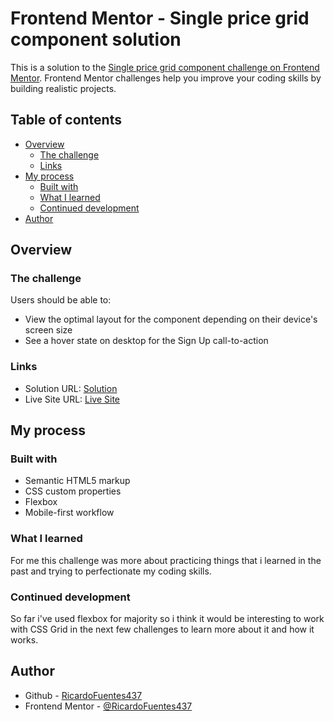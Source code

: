 # Frontend Mentor - Single price grid component solution

This is a solution to the [Single price grid component challenge on Frontend Mentor](https://www.frontendmentor.io/challenges/single-price-grid-component-5ce41129d0ff452fec5abbbc). Frontend Mentor challenges help you improve your coding skills by building realistic projects. 

## Table of contents

- [Overview](#overview)
  - [The challenge](#the-challenge)
  - [Links](#links)
- [My process](#my-process)
  - [Built with](#built-with)
  - [What I learned](#what-i-learned)
  - [Continued development](#continued-development)
- [Author](#author)

## Overview

### The challenge

Users should be able to:

- View the optimal layout for the component depending on their device's screen size
- See a hover state on desktop for the Sign Up call-to-action

### Links

- Solution URL: [Solution](https://github.com/RicardoFuentes437/single-price-grid-component-master)
- Live Site URL: [Live Site](https://ricardofuentes437.github.io/single-price-grid-component-master/)

## My process

### Built with

- Semantic HTML5 markup
- CSS custom properties
- Flexbox
- Mobile-first workflow

### What I learned

For me this challenge was more about practicing things that i learned in the past and trying to perfectionate my coding skills.

### Continued development

So far i've used flexbox for majority so i think it would be interesting to work with CSS Grid in the next few challenges to learn more about it and how it works.

## Author

- Github - [RicardoFuentes437](https://github.com/RicardoFuentes437)
- Frontend Mentor - [@RicardoFuentes437](https://www.frontendmentor.io/profile/RicardoFuentes437)

